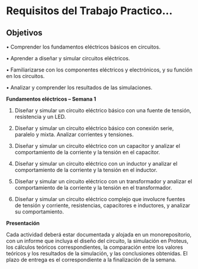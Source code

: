 # Requisitos del Trabajo Practico...

## Objetivos

• Comprender los fundamentos eléctricos básicos en circuitos.

• Aprender a diseñar y simular circuitos eléctricos.

• Familiarizarse con los componentes eléctricos y electrónicos, y su función en
los circuitos.

• Analizar y comprender los resultados de las simulaciones.

**Fundamentos eléctricos – Semana 1**

1. Diseñar y simular un circuito eléctrico básico con una fuente de tensión,
   resistencia y un LED.

2. Diseñar y simular un circuito eléctrico básico con conexión serie, paralelo y
   mixta. Analizar corrientes y tensiones.

3. Diseñar y simular un circuito eléctrico con un capacitor y analizar el
   comportamiento de la corriente y la tensión en el capacitor.

4. Diseñar y simular un circuito eléctrico con un inductor y analizar el
   comportamiento de la corriente y la tensión en el inductor.

5. Diseñar y simular un circuito eléctrico con un transformador y analizar el
   comportamiento de la corriente y la tensión en el transformador.

6. Diseñar y simular un circuito eléctrico complejo que involucre fuentes de
   tensión y corriente, resistencias, capacitores e inductores, y analizar su
   comportamiento.

**Presentación**

Cada actividad deberá estar documentada y alojada en un monorepositorio, con un
informe que incluya el diseño del circuito, la simulación en Proteus, los cálculos
teóricos correspondientes, la comparación entre los valores teóricos y los resultados
de la simulación, y las conclusiones obtenidas.
El plazo de entrega es el correspondiente a la finalización de la semana.
